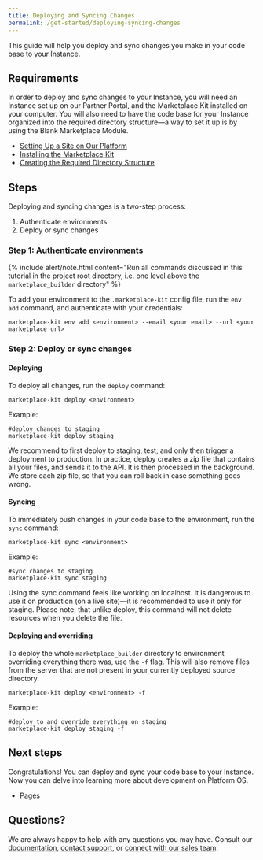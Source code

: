 ```yaml
---
title: Deploying and Syncing Changes
permalink: /get-started/deploying-syncing-changes
---
```

This guide will help you deploy and sync changes you make in your code base to your Instance. 

## Requirements
In order to deploy and sync changes to your Instance, you will need an Instance set up on our Partner Portal, and the Marketplace Kit installed on your computer. You will also need to have the code base for your Instance organized into the required directory structure—a way to set it up is by using the Blank Marketplace Module. 
 
* [Setting Up a Site on Our Platform]()
* [Installing the Marketplace Kit]()  
* [Creating the Required Directory Structure]() 

## Steps 

Deploying and syncing changes is a two-step process:

1.   Authenticate environments 
2.   Deploy or sync changes 

### Step 1: Authenticate environments 

{% include alert/note.html content="Run all commands discussed in this tutorial in the project root directory, i.e. one level above the `marketplace_builder` directory" %}

To add your environment to the `.marketplace-kit` config file, run the `env add` command, and authenticate with your credentials: 

```
marketplace-kit env add <environment> --email <your email> --url <your marketplace url>
``` 

### Step 2: Deploy or sync changes 

#### Deploying

To deploy all changes, run the `deploy` command: 

``` 
marketplace-kit deploy <environment>
``` 

Example:

``` 
#deploy changes to staging
marketplace-kit deploy staging
``` 

We recommend to first deploy to staging, test, and only then trigger a deployment to production. In practice, deploy creates a zip file that contains all your files, and sends it to the API. It is then processed in the background. We store each zip file, so that you can roll back in case something goes wrong. 

#### Syncing
To immediately push changes in your code base to the environment, run the  `sync` command: 

```
marketplace-kit sync <environment>
```

Example:

```
#sync changes to staging
marketplace-kit sync staging
```

Using the sync command feels like working on localhost. It is dangerous to use it on production (on a live site)—it is recommended to use it only for staging. Please note, that unlike deploy, this command will not delete resources when you delete the file.

#### Deploying and overriding

To deploy the whole `marketplace_builder` directory to environment overriding everything there was, use the `-f` flag. This will also remove files from the server that are not present in your currently deployed source directory. 

```
marketplace-kit deploy <environment> -f
```

Example:

```
#deploy to and override everything on staging
marketplace-kit deploy staging -f
```

## Next steps
Congratulations! You can deploy and sync your code base to your Instance. Now you can delve into learning more about development on Platform OS. 

* [Pages]()

## Questions?

We are always happy to help with any questions you may have. Consult our  [documentation](), [contact support](), or  [connect with our sales team](). 
